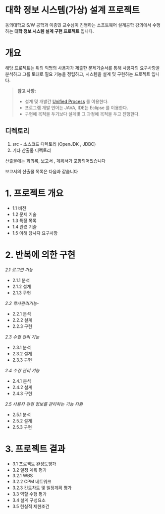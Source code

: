 # 대학 정보 시스템(가상)  설계 프로젝트

동의대학교 S/W 공학과 이종민 교수님이 진행하는 소프트웨어 설계공학 
강의에서 수행하는 **대학 정보 시스템 설계 구현 프로젝트** 입니다.


# 개요

해당 프로젝트는 위의 익명의 사용자가 제출한 문제기술서를 통해 사용자의 요구사항을 분석하고 그를 토대로 필요 기능을 정립하고, 시스템을 설계 및 구현하는 프로젝트 입니다.
> **참고 사항:**
> - 설계 및 개발간 [Unified Process](https://en.wikipedia.org/wiki/Unified_Process) 를 이용한다.
> - 프로그램 개발 언어는 JAVA, IDE는 Eclipse 를 이용한다.
> - 구현에 목적을 두기보다 설계및 그 과정에 목적을 두고 진행한다.

##  디렉토리 

1. src -  소스코드 디렉토리 (OpenJDK , JDBC)
2. 기타 산출물 디렉토리

산출물에는 회의록, 보고서 , 계획서가 포함되어있습니다

보고서의 산출물 목록은 다음과 같습니다

# 1. 프로젝트 개요
   - 1.1 비전
   - 1.2 문제 기술
   - 1.3 특징 목록
   - 1.4 관련 기술
   - 1.5 이해 당사자 요구사항

# 2. 반복에 의한 구현
*2.1 로그인 기능*
   - 2.1.1 분석
   - 2.1.2 설계
   - 2.1.3 구현
   
*2.2 학사관리기능*-

- 2.2.1 분석
- 2.2.2 설계
- 2.2.3 구현

*2.3 수업 관리 기능*
- 2.3.1 분석
- 2.3.2 설계
- 2.3.3 구현
    
*2.4 수강 관리 기능*
- 2.4.1 분석
- 2.4.2 설계
- 2.4.3 구현
 
 *2.5 사용자 관련 정보를 관리하는 기능 지원*
- 2.5.1 분석
- 2.5.2 설계
- 2.5.3 구현

# 3. 프로젝트 결과
- 3.1 프로젝트 완성도평가
- 3.2 일정 계획 평가
- 3.2.1 WBS
- 3.2.2 CPM 네트워크
- 3.2.3 간트차트 및 일정계획 평가
- 3.3 역할 수행 평가
- 3.4 설계 구성요소
- 3.5 현실적 제한조건


